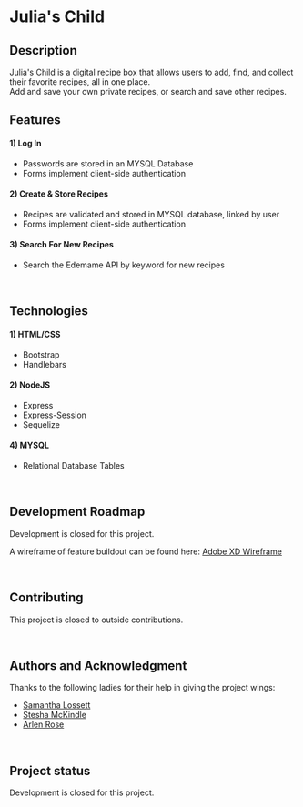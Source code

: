 # Julia's Child

## Description
Julia's Child is a digital recipe box that allows users to add, find, and collect their favorite recipes, all in one place.  
Add and save your own private recipes, or search and save other recipes.

## Features
#### 1) Log In
- Passwords are  stored in an MYSQL Database
- Forms implement client-side authentication
#### 2) Create & Store Recipes
- Recipes are validated and stored in MYSQL database, linked by user
- Forms implement client-side authentication
#### 3) Search For New Recipes
- Search the Edemame API by keyword for new recipes

<p>&nbsp;</p>

## Technologies
#### 1) HTML/CSS
- Bootstrap
- Handlebars
#### 2) NodeJS
- Express
- Express-Session
- Sequelize
#### 4) MYSQL
- Relational Database Tables
<p>&nbsp;</p>

## Development Roadmap
Development is closed for this project. 

A wireframe of feature buildout can be found here:
[Adobe XD Wireframe](https://xd.adobe.com/view/9b0cb70d-5cb6-45c9-4e9d-541deefa97d6-ed3d/)
<p>&nbsp;</p>

## Contributing
This project is closed to outside contributions.
<p>&nbsp;</p>

## Authors and Acknowledgment
Thanks to the following ladies for their help in giving the project wings:
- [Samantha Lossett](https://github.com/samanthalossett)
- [Stesha McKindle](https://github.com/SteeshMcK)
- [Arlen Rose](https://github.com/ArlenRose)
<p>&nbsp;</p>

## Project status
Development is closed for this project. 
